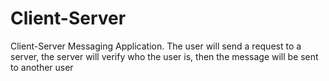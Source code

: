 # Client-Server
Client-Server Messaging Application. The user will send a request to a server, the server will verify who the user is, then the message will be sent to another user
